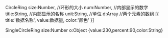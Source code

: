 CircleRing
            size:Number,            //环形的大小
            num:Number,             //内部显示的数字
            title:String,           //内部显示的名称
            unit:String,            //单位
            d:Array                 //两个元素的数组
            [{
                title:'数据名称',
                value:数据量,
                color:'颜色'
            }]
            
SingleCircleRing
            size:Number
            o:Object        {value:230,percent:90,color:String}